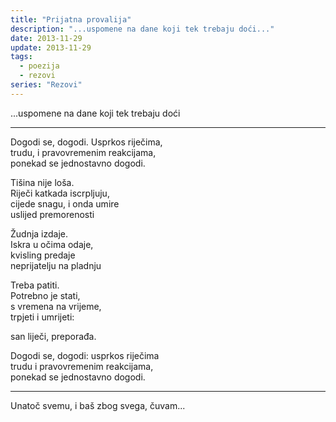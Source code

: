 ```yaml
---
title: "Prijatna provalija"
description: "...uspomene na dane koji tek trebaju doći..."
date: 2013-11-29
update: 2013-11-29
tags:
  - poezija
  - rezovi
series: "Rezovi"
---
```


...uspomene na dane koji tek trebaju doći

---

Dogodi se, dogodi. Usprkos riječima,  
trudu, i pravovremenim reakcijama,  
ponekad se jednostavno dogodi.

Tišina nije loša.  
Riječi katkada iscrpljuju,  
cijede snagu, i onda umire  
uslijed premorenosti

Žudnja izdaje.  
Iskra u očima odaje,  
kvisling predaje  
neprijatelju na pladnju

Treba patiti.  
Potrebno je stati,  
s vremena na vrijeme,  
trpjeti i umrijeti:

san liječi, preporađa.

Dogodi se, dogodi: usprkos riječima  
trudu i pravovremenim reakcijama,  
ponekad se jednostavno dogodi.

---

Unatoč svemu, i baš zbog svega, čuvam...
